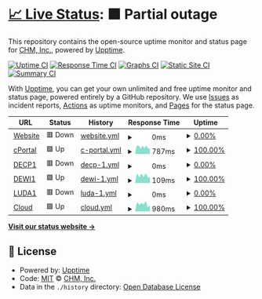 # [📈 Live Status](https://demo.upptime.js.org): <!--live status--> **🟧 Partial outage**

This repository contains the open-source uptime monitor and status page for [CHM, Inc.](https://chmorg.com), powered by [Upptime](https://github.com/upptime/upptime).

[![Uptime CI](https://github.com/chminc/status/workflows/Uptime%20CI/badge.svg)](https://github.com/chminc/status/actions?query=workflow%3A%22Uptime+CI%22)
[![Response Time CI](https://github.com/chminc/status/workflows/Response%20Time%20CI/badge.svg)](https://github.com/chminc/status/actions?query=workflow%3A%22Response+Time+CI%22)
[![Graphs CI](https://github.com/chminc/status/workflows/Graphs%20CI/badge.svg)](https://github.com/chminc/status/actions?query=workflow%3A%22Graphs+CI%22)
[![Static Site CI](https://github.com/chminc/status/workflows/Static%20Site%20CI/badge.svg)](https://github.com/chminc/status/actions?query=workflow%3A%22Static+Site+CI%22)
[![Summary CI](https://github.com/chminc/status/workflows/Summary%20CI/badge.svg)](https://github.com/chminc/status/actions?query=workflow%3A%22Summary+CI%22)

With [Upptime](https://upptime.js.org), you can get your own unlimited and free uptime monitor and status page, powered entirely by a GitHub repository. We use [Issues](https://github.com/chminc/status/issues) as incident reports, [Actions](https://github.com/chminc/status/actions) as uptime monitors, and [Pages](https://demo.upptime.js.org) for the status page.

<!--start: status pages-->
<!-- This summary is generated by Upptime (https://github.com/upptime/upptime) -->
<!-- Do not edit this manually, your changes will be overwritten -->
<!-- prettier-ignore -->
| URL | Status | History | Response Time | Uptime |
| --- | ------ | ------- | ------------- | ------ |
| <img alt="" src="https://icons.duckduckgo.com/ip3/chminc.in.ico" height="13"> [Website](https://chminc.in) | 🟥 Down | [website.yml](https://github.com/chminc/status/commits/HEAD/history/website.yml) | <details><summary><img alt="Response time graph" src="./graphs/website/response-time-week.png" height="20"> 0ms</summary><br><a href="https://status.chminc.support/history/website"><img alt="Response time 93" src="https://img.shields.io/endpoint?url=https%3A%2F%2Fraw.githubusercontent.com%2Fchminc%2Fstatus%2FHEAD%2Fapi%2Fwebsite%2Fresponse-time.json"></a><br><a href="https://status.chminc.support/history/website"><img alt="24-hour response time 0" src="https://img.shields.io/endpoint?url=https%3A%2F%2Fraw.githubusercontent.com%2Fchminc%2Fstatus%2FHEAD%2Fapi%2Fwebsite%2Fresponse-time-day.json"></a><br><a href="https://status.chminc.support/history/website"><img alt="7-day response time 0" src="https://img.shields.io/endpoint?url=https%3A%2F%2Fraw.githubusercontent.com%2Fchminc%2Fstatus%2FHEAD%2Fapi%2Fwebsite%2Fresponse-time-week.json"></a><br><a href="https://status.chminc.support/history/website"><img alt="30-day response time 0" src="https://img.shields.io/endpoint?url=https%3A%2F%2Fraw.githubusercontent.com%2Fchminc%2Fstatus%2FHEAD%2Fapi%2Fwebsite%2Fresponse-time-month.json"></a><br><a href="https://status.chminc.support/history/website"><img alt="1-year response time 93" src="https://img.shields.io/endpoint?url=https%3A%2F%2Fraw.githubusercontent.com%2Fchminc%2Fstatus%2FHEAD%2Fapi%2Fwebsite%2Fresponse-time-year.json"></a></details> | <details><summary><a href="https://status.chminc.support/history/website">0.00%</a></summary><a href="https://status.chminc.support/history/website"><img alt="All-time uptime 0.02%" src="https://img.shields.io/endpoint?url=https%3A%2F%2Fraw.githubusercontent.com%2Fchminc%2Fstatus%2FHEAD%2Fapi%2Fwebsite%2Fuptime.json"></a><br><a href="https://status.chminc.support/history/website"><img alt="24-hour uptime 0.00%" src="https://img.shields.io/endpoint?url=https%3A%2F%2Fraw.githubusercontent.com%2Fchminc%2Fstatus%2FHEAD%2Fapi%2Fwebsite%2Fuptime-day.json"></a><br><a href="https://status.chminc.support/history/website"><img alt="7-day uptime 0.00%" src="https://img.shields.io/endpoint?url=https%3A%2F%2Fraw.githubusercontent.com%2Fchminc%2Fstatus%2FHEAD%2Fapi%2Fwebsite%2Fuptime-week.json"></a><br><a href="https://status.chminc.support/history/website"><img alt="30-day uptime 0.00%" src="https://img.shields.io/endpoint?url=https%3A%2F%2Fraw.githubusercontent.com%2Fchminc%2Fstatus%2FHEAD%2Fapi%2Fwebsite%2Fuptime-month.json"></a><br><a href="https://status.chminc.support/history/website"><img alt="1-year uptime 0.02%" src="https://img.shields.io/endpoint?url=https%3A%2F%2Fraw.githubusercontent.com%2Fchminc%2Fstatus%2FHEAD%2Fapi%2Fwebsite%2Fuptime-year.json"></a></details>
| <img alt="" src="https://icons.duckduckgo.com/ip3/chminc.co.in.ico" height="13"> [cPortal](https://chminc.co.in) | 🟩 Up | [c-portal.yml](https://github.com/chminc/status/commits/HEAD/history/c-portal.yml) | <details><summary><img alt="Response time graph" src="./graphs/c-portal/response-time-week.png" height="20"> 787ms</summary><br><a href="https://status.chminc.support/history/c-portal"><img alt="Response time 1344" src="https://img.shields.io/endpoint?url=https%3A%2F%2Fraw.githubusercontent.com%2Fchminc%2Fstatus%2FHEAD%2Fapi%2Fc-portal%2Fresponse-time.json"></a><br><a href="https://status.chminc.support/history/c-portal"><img alt="24-hour response time 674" src="https://img.shields.io/endpoint?url=https%3A%2F%2Fraw.githubusercontent.com%2Fchminc%2Fstatus%2FHEAD%2Fapi%2Fc-portal%2Fresponse-time-day.json"></a><br><a href="https://status.chminc.support/history/c-portal"><img alt="7-day response time 787" src="https://img.shields.io/endpoint?url=https%3A%2F%2Fraw.githubusercontent.com%2Fchminc%2Fstatus%2FHEAD%2Fapi%2Fc-portal%2Fresponse-time-week.json"></a><br><a href="https://status.chminc.support/history/c-portal"><img alt="30-day response time 817" src="https://img.shields.io/endpoint?url=https%3A%2F%2Fraw.githubusercontent.com%2Fchminc%2Fstatus%2FHEAD%2Fapi%2Fc-portal%2Fresponse-time-month.json"></a><br><a href="https://status.chminc.support/history/c-portal"><img alt="1-year response time 1344" src="https://img.shields.io/endpoint?url=https%3A%2F%2Fraw.githubusercontent.com%2Fchminc%2Fstatus%2FHEAD%2Fapi%2Fc-portal%2Fresponse-time-year.json"></a></details> | <details><summary><a href="https://status.chminc.support/history/c-portal">100.00%</a></summary><a href="https://status.chminc.support/history/c-portal"><img alt="All-time uptime 99.77%" src="https://img.shields.io/endpoint?url=https%3A%2F%2Fraw.githubusercontent.com%2Fchminc%2Fstatus%2FHEAD%2Fapi%2Fc-portal%2Fuptime.json"></a><br><a href="https://status.chminc.support/history/c-portal"><img alt="24-hour uptime 100.00%" src="https://img.shields.io/endpoint?url=https%3A%2F%2Fraw.githubusercontent.com%2Fchminc%2Fstatus%2FHEAD%2Fapi%2Fc-portal%2Fuptime-day.json"></a><br><a href="https://status.chminc.support/history/c-portal"><img alt="7-day uptime 100.00%" src="https://img.shields.io/endpoint?url=https%3A%2F%2Fraw.githubusercontent.com%2Fchminc%2Fstatus%2FHEAD%2Fapi%2Fc-portal%2Fuptime-week.json"></a><br><a href="https://status.chminc.support/history/c-portal"><img alt="30-day uptime 99.94%" src="https://img.shields.io/endpoint?url=https%3A%2F%2Fraw.githubusercontent.com%2Fchminc%2Fstatus%2FHEAD%2Fapi%2Fc-portal%2Fuptime-month.json"></a><br><a href="https://status.chminc.support/history/c-portal"><img alt="1-year uptime 99.77%" src="https://img.shields.io/endpoint?url=https%3A%2F%2Fraw.githubusercontent.com%2Fchminc%2Fstatus%2FHEAD%2Fapi%2Fc-portal%2Fuptime-year.json"></a></details>
| <img alt="" src="https://icons.duckduckgo.com/ip3/decp1.6dns.net.ico" height="13"> [DECP1](https://decp1.6dns.net) | 🟥 Down | [decp-1.yml](https://github.com/chminc/status/commits/HEAD/history/decp-1.yml) | <details><summary><img alt="Response time graph" src="./graphs/decp-1/response-time-week.png" height="20"> 0ms</summary><br><a href="https://status.chminc.support/history/decp-1"><img alt="Response time 469" src="https://img.shields.io/endpoint?url=https%3A%2F%2Fraw.githubusercontent.com%2Fchminc%2Fstatus%2FHEAD%2Fapi%2Fdecp-1%2Fresponse-time.json"></a><br><a href="https://status.chminc.support/history/decp-1"><img alt="24-hour response time 0" src="https://img.shields.io/endpoint?url=https%3A%2F%2Fraw.githubusercontent.com%2Fchminc%2Fstatus%2FHEAD%2Fapi%2Fdecp-1%2Fresponse-time-day.json"></a><br><a href="https://status.chminc.support/history/decp-1"><img alt="7-day response time 0" src="https://img.shields.io/endpoint?url=https%3A%2F%2Fraw.githubusercontent.com%2Fchminc%2Fstatus%2FHEAD%2Fapi%2Fdecp-1%2Fresponse-time-week.json"></a><br><a href="https://status.chminc.support/history/decp-1"><img alt="30-day response time 0" src="https://img.shields.io/endpoint?url=https%3A%2F%2Fraw.githubusercontent.com%2Fchminc%2Fstatus%2FHEAD%2Fapi%2Fdecp-1%2Fresponse-time-month.json"></a><br><a href="https://status.chminc.support/history/decp-1"><img alt="1-year response time 469" src="https://img.shields.io/endpoint?url=https%3A%2F%2Fraw.githubusercontent.com%2Fchminc%2Fstatus%2FHEAD%2Fapi%2Fdecp-1%2Fresponse-time-year.json"></a></details> | <details><summary><a href="https://status.chminc.support/history/decp-1">0.00%</a></summary><a href="https://status.chminc.support/history/decp-1"><img alt="All-time uptime 41.93%" src="https://img.shields.io/endpoint?url=https%3A%2F%2Fraw.githubusercontent.com%2Fchminc%2Fstatus%2FHEAD%2Fapi%2Fdecp-1%2Fuptime.json"></a><br><a href="https://status.chminc.support/history/decp-1"><img alt="24-hour uptime 0.00%" src="https://img.shields.io/endpoint?url=https%3A%2F%2Fraw.githubusercontent.com%2Fchminc%2Fstatus%2FHEAD%2Fapi%2Fdecp-1%2Fuptime-day.json"></a><br><a href="https://status.chminc.support/history/decp-1"><img alt="7-day uptime 0.00%" src="https://img.shields.io/endpoint?url=https%3A%2F%2Fraw.githubusercontent.com%2Fchminc%2Fstatus%2FHEAD%2Fapi%2Fdecp-1%2Fuptime-week.json"></a><br><a href="https://status.chminc.support/history/decp-1"><img alt="30-day uptime 0.00%" src="https://img.shields.io/endpoint?url=https%3A%2F%2Fraw.githubusercontent.com%2Fchminc%2Fstatus%2FHEAD%2Fapi%2Fdecp-1%2Fuptime-month.json"></a><br><a href="https://status.chminc.support/history/decp-1"><img alt="1-year uptime 41.93%" src="https://img.shields.io/endpoint?url=https%3A%2F%2Fraw.githubusercontent.com%2Fchminc%2Fstatus%2FHEAD%2Fapi%2Fdecp-1%2Fuptime-year.json"></a></details>
| <img alt="" src="https://icons.duckduckgo.com/ip3/null.ico" height="13"> [DEWI1](dewi1.6dns.net) | 🟩 Up | [dewi-1.yml](https://github.com/chminc/status/commits/HEAD/history/dewi-1.yml) | <details><summary><img alt="Response time graph" src="./graphs/dewi-1/response-time-week.png" height="20"> 109ms</summary><br><a href="https://status.chminc.support/history/dewi-1"><img alt="Response time 127" src="https://img.shields.io/endpoint?url=https%3A%2F%2Fraw.githubusercontent.com%2Fchminc%2Fstatus%2FHEAD%2Fapi%2Fdewi-1%2Fresponse-time.json"></a><br><a href="https://status.chminc.support/history/dewi-1"><img alt="24-hour response time 96" src="https://img.shields.io/endpoint?url=https%3A%2F%2Fraw.githubusercontent.com%2Fchminc%2Fstatus%2FHEAD%2Fapi%2Fdewi-1%2Fresponse-time-day.json"></a><br><a href="https://status.chminc.support/history/dewi-1"><img alt="7-day response time 109" src="https://img.shields.io/endpoint?url=https%3A%2F%2Fraw.githubusercontent.com%2Fchminc%2Fstatus%2FHEAD%2Fapi%2Fdewi-1%2Fresponse-time-week.json"></a><br><a href="https://status.chminc.support/history/dewi-1"><img alt="30-day response time 117" src="https://img.shields.io/endpoint?url=https%3A%2F%2Fraw.githubusercontent.com%2Fchminc%2Fstatus%2FHEAD%2Fapi%2Fdewi-1%2Fresponse-time-month.json"></a><br><a href="https://status.chminc.support/history/dewi-1"><img alt="1-year response time 127" src="https://img.shields.io/endpoint?url=https%3A%2F%2Fraw.githubusercontent.com%2Fchminc%2Fstatus%2FHEAD%2Fapi%2Fdewi-1%2Fresponse-time-year.json"></a></details> | <details><summary><a href="https://status.chminc.support/history/dewi-1">100.00%</a></summary><a href="https://status.chminc.support/history/dewi-1"><img alt="All-time uptime 99.98%" src="https://img.shields.io/endpoint?url=https%3A%2F%2Fraw.githubusercontent.com%2Fchminc%2Fstatus%2FHEAD%2Fapi%2Fdewi-1%2Fuptime.json"></a><br><a href="https://status.chminc.support/history/dewi-1"><img alt="24-hour uptime 100.00%" src="https://img.shields.io/endpoint?url=https%3A%2F%2Fraw.githubusercontent.com%2Fchminc%2Fstatus%2FHEAD%2Fapi%2Fdewi-1%2Fuptime-day.json"></a><br><a href="https://status.chminc.support/history/dewi-1"><img alt="7-day uptime 100.00%" src="https://img.shields.io/endpoint?url=https%3A%2F%2Fraw.githubusercontent.com%2Fchminc%2Fstatus%2FHEAD%2Fapi%2Fdewi-1%2Fuptime-week.json"></a><br><a href="https://status.chminc.support/history/dewi-1"><img alt="30-day uptime 100.00%" src="https://img.shields.io/endpoint?url=https%3A%2F%2Fraw.githubusercontent.com%2Fchminc%2Fstatus%2FHEAD%2Fapi%2Fdewi-1%2Fuptime-month.json"></a><br><a href="https://status.chminc.support/history/dewi-1"><img alt="1-year uptime 99.98%" src="https://img.shields.io/endpoint?url=https%3A%2F%2Fraw.githubusercontent.com%2Fchminc%2Fstatus%2FHEAD%2Fapi%2Fdewi-1%2Fuptime-year.json"></a></details>
| <img alt="" src="https://icons.duckduckgo.com/ip3/luda1.6dns.net.ico" height="13"> [LUDA1](https://luda1.6dns.net) | 🟥 Down | [luda-1.yml](https://github.com/chminc/status/commits/HEAD/history/luda-1.yml) | <details><summary><img alt="Response time graph" src="./graphs/luda-1/response-time-week.png" height="20"> 0ms</summary><br><a href="https://status.chminc.support/history/luda-1"><img alt="Response time 454" src="https://img.shields.io/endpoint?url=https%3A%2F%2Fraw.githubusercontent.com%2Fchminc%2Fstatus%2FHEAD%2Fapi%2Fluda-1%2Fresponse-time.json"></a><br><a href="https://status.chminc.support/history/luda-1"><img alt="24-hour response time 0" src="https://img.shields.io/endpoint?url=https%3A%2F%2Fraw.githubusercontent.com%2Fchminc%2Fstatus%2FHEAD%2Fapi%2Fluda-1%2Fresponse-time-day.json"></a><br><a href="https://status.chminc.support/history/luda-1"><img alt="7-day response time 0" src="https://img.shields.io/endpoint?url=https%3A%2F%2Fraw.githubusercontent.com%2Fchminc%2Fstatus%2FHEAD%2Fapi%2Fluda-1%2Fresponse-time-week.json"></a><br><a href="https://status.chminc.support/history/luda-1"><img alt="30-day response time 0" src="https://img.shields.io/endpoint?url=https%3A%2F%2Fraw.githubusercontent.com%2Fchminc%2Fstatus%2FHEAD%2Fapi%2Fluda-1%2Fresponse-time-month.json"></a><br><a href="https://status.chminc.support/history/luda-1"><img alt="1-year response time 454" src="https://img.shields.io/endpoint?url=https%3A%2F%2Fraw.githubusercontent.com%2Fchminc%2Fstatus%2FHEAD%2Fapi%2Fluda-1%2Fresponse-time-year.json"></a></details> | <details><summary><a href="https://status.chminc.support/history/luda-1">0.00%</a></summary><a href="https://status.chminc.support/history/luda-1"><img alt="All-time uptime 69.27%" src="https://img.shields.io/endpoint?url=https%3A%2F%2Fraw.githubusercontent.com%2Fchminc%2Fstatus%2FHEAD%2Fapi%2Fluda-1%2Fuptime.json"></a><br><a href="https://status.chminc.support/history/luda-1"><img alt="24-hour uptime 0.00%" src="https://img.shields.io/endpoint?url=https%3A%2F%2Fraw.githubusercontent.com%2Fchminc%2Fstatus%2FHEAD%2Fapi%2Fluda-1%2Fuptime-day.json"></a><br><a href="https://status.chminc.support/history/luda-1"><img alt="7-day uptime 0.00%" src="https://img.shields.io/endpoint?url=https%3A%2F%2Fraw.githubusercontent.com%2Fchminc%2Fstatus%2FHEAD%2Fapi%2Fluda-1%2Fuptime-week.json"></a><br><a href="https://status.chminc.support/history/luda-1"><img alt="30-day uptime 0.00%" src="https://img.shields.io/endpoint?url=https%3A%2F%2Fraw.githubusercontent.com%2Fchminc%2Fstatus%2FHEAD%2Fapi%2Fluda-1%2Fuptime-month.json"></a><br><a href="https://status.chminc.support/history/luda-1"><img alt="1-year uptime 69.27%" src="https://img.shields.io/endpoint?url=https%3A%2F%2Fraw.githubusercontent.com%2Fchminc%2Fstatus%2FHEAD%2Fapi%2Fluda-1%2Fuptime-year.json"></a></details>
| <img alt="" src="https://icons.duckduckgo.com/ip3/cloud.6dns.net.ico" height="13"> [Cloud](https://cloud.6dns.net) | 🟩 Up | [cloud.yml](https://github.com/chminc/status/commits/HEAD/history/cloud.yml) | <details><summary><img alt="Response time graph" src="./graphs/cloud/response-time-week.png" height="20"> 980ms</summary><br><a href="https://status.chminc.support/history/cloud"><img alt="Response time 995" src="https://img.shields.io/endpoint?url=https%3A%2F%2Fraw.githubusercontent.com%2Fchminc%2Fstatus%2FHEAD%2Fapi%2Fcloud%2Fresponse-time.json"></a><br><a href="https://status.chminc.support/history/cloud"><img alt="24-hour response time 892" src="https://img.shields.io/endpoint?url=https%3A%2F%2Fraw.githubusercontent.com%2Fchminc%2Fstatus%2FHEAD%2Fapi%2Fcloud%2Fresponse-time-day.json"></a><br><a href="https://status.chminc.support/history/cloud"><img alt="7-day response time 980" src="https://img.shields.io/endpoint?url=https%3A%2F%2Fraw.githubusercontent.com%2Fchminc%2Fstatus%2FHEAD%2Fapi%2Fcloud%2Fresponse-time-week.json"></a><br><a href="https://status.chminc.support/history/cloud"><img alt="30-day response time 1083" src="https://img.shields.io/endpoint?url=https%3A%2F%2Fraw.githubusercontent.com%2Fchminc%2Fstatus%2FHEAD%2Fapi%2Fcloud%2Fresponse-time-month.json"></a><br><a href="https://status.chminc.support/history/cloud"><img alt="1-year response time 995" src="https://img.shields.io/endpoint?url=https%3A%2F%2Fraw.githubusercontent.com%2Fchminc%2Fstatus%2FHEAD%2Fapi%2Fcloud%2Fresponse-time-year.json"></a></details> | <details><summary><a href="https://status.chminc.support/history/cloud">100.00%</a></summary><a href="https://status.chminc.support/history/cloud"><img alt="All-time uptime 99.98%" src="https://img.shields.io/endpoint?url=https%3A%2F%2Fraw.githubusercontent.com%2Fchminc%2Fstatus%2FHEAD%2Fapi%2Fcloud%2Fuptime.json"></a><br><a href="https://status.chminc.support/history/cloud"><img alt="24-hour uptime 100.00%" src="https://img.shields.io/endpoint?url=https%3A%2F%2Fraw.githubusercontent.com%2Fchminc%2Fstatus%2FHEAD%2Fapi%2Fcloud%2Fuptime-day.json"></a><br><a href="https://status.chminc.support/history/cloud"><img alt="7-day uptime 100.00%" src="https://img.shields.io/endpoint?url=https%3A%2F%2Fraw.githubusercontent.com%2Fchminc%2Fstatus%2FHEAD%2Fapi%2Fcloud%2Fuptime-week.json"></a><br><a href="https://status.chminc.support/history/cloud"><img alt="30-day uptime 100.00%" src="https://img.shields.io/endpoint?url=https%3A%2F%2Fraw.githubusercontent.com%2Fchminc%2Fstatus%2FHEAD%2Fapi%2Fcloud%2Fuptime-month.json"></a><br><a href="https://status.chminc.support/history/cloud"><img alt="1-year uptime 99.98%" src="https://img.shields.io/endpoint?url=https%3A%2F%2Fraw.githubusercontent.com%2Fchminc%2Fstatus%2FHEAD%2Fapi%2Fcloud%2Fuptime-year.json"></a></details>

<!--end: status pages-->

[**Visit our status website →**](https://demo.upptime.js.org)

## 📄 License

- Powered by: [Upptime](https://github.com/upptime/upptime)
- Code: [MIT](./LICENSE) © [CHM, Inc.](https://chmorg.com)
- Data in the `./history` directory: [Open Database License](https://opendatacommons.org/licenses/odbl/1-0/)
